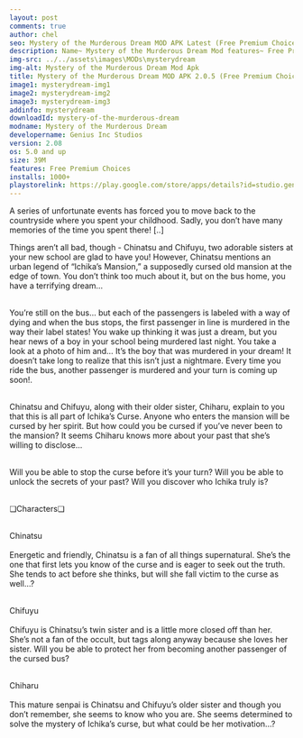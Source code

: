 ```yaml
---
layout: post
comments: true
author: chel
seo: Mystery of the Murderous Dream MOD APK Latest (Free Premium Choices) vip mods
description: Name~ Mystery of the Murderous Dream Mod features~ Free Premium Choices Version~ 2.0.7 Root~ No Install Steps~ Follow the steps below to Download games from ChelOverboard
img-src: ../../assets\images\MODs\mysterydream
img-alt: Mystery of the Murderous Dream Mod Apk
title: Mystery of the Murderous Dream MOD APK 2.0.5 (Free Premium Choices)
image1: mysterydream-img1
image2: mysterydream-img2
image3: mysterydream-img3
addinfo: mysterydream
downloadId: mystery-of-the-murderous-dream
modname: Mystery of the Murderous Dream
developername: Genius Inc Studios
version: 2.08
os: 5.0 and up
size: 39M
features: Free Premium Choices
installs: 1000+
playstorelink: https://play.google.com/store/apps/details?id=studio.genius.yumesatsujin
---
```


<p>A series of unfortunate events has forced you to move back to the countryside where you spent your childhood. Sadly, you don’t have many memories of the time you spent there! [..]

Things aren’t all bad, though - Chinatsu and Chifuyu, two adorable sisters at your new school are glad to have you! However, Chinatsu mentions an urban legend of “Ichika’s Mansion,” a supposedly cursed old mansion at the edge of town. You don’t think too much about it, but on the bus home, you have a terrifying dream…
<br><br>

You’re still on the bus… but each of the passengers is labeled with a way of dying and when the bus stops, the first passenger in line is murdered in the way their label states! You wake up thinking it was just a dream, but you hear news of a boy in your school being murdered last night. You take a look at a photo of him and… It’s the boy that was murdered in your dream! It doesn’t take long to realize that this isn’t just a nightmare. Every time you ride the bus, another passenger is murdered and your turn is coming up soon!.<br><br>

Chinatsu and Chifuyu, along with their older sister, Chiharu, explain to you that this is all part of Ichika’s Curse. Anyone who enters the mansion will be cursed by her spirit. But how could you be cursed if you’ve never been to the mansion? It seems Chiharu knows more about your past that she’s willing to disclose...<br><br>

Will you be able to stop the curse before it’s your turn? Will you be able to unlock the secrets of your past? Will you discover who Ichika truly is?<br><br>

❏Characters❏<br><br>

Chinatsu<br><br>
Energetic and friendly, Chinatsu is a fan of all things supernatural. She’s the one that first lets you know of the curse and is eager to seek out the truth. She tends to act before she thinks, but will she fall victim to the curse as well…?<br><br>

Chifuyu<br><br>
Chifuyu is Chinatsu’s twin sister and is a little more closed off than her. She’s not a fan of the occult, but tags along anyway because she loves her sister. Will you be able to protect her from becoming another passenger of the cursed bus?<br><br>

Chiharu<br><br>
This mature senpai is Chinatsu and Chifuyu’s older sister and though you don’t remember, she seems to know who you are. She seems determined to solve the mystery of Ichika’s curse, but what could be her motivation…?</p>
